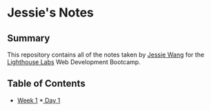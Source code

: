 # Jessie's Notes

## Summary 

This repository contains all of the notes taken by [Jessie Wang](https://github.com/JessieW0010) for the [Lighthouse Labs](https://www.lighthouselabs.ca/) Web Development Bootcamp.

## Table of Contents
* [Week 1](/Week_1)
  *[ Day 1](/Week_1/Day_1)



